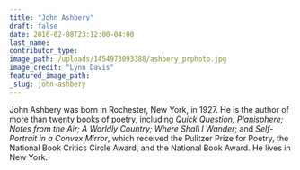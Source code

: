```yaml
---
title: "John Ashbery"
draft: false
date: 2016-02-08T23:12:00-04:00
last_name:
contributor_type:
image_path: /uploads/1454973093388/ashbery_prphoto.jpg
image_credit: "Lynn Davis"
featured_image_path:
_slug: john-ashbery
---
```


John Ashbery was born in Rochester, New York, in 1927. He is the author of more than twenty books of poetry, including _Quick Question; Planisphere; Notes from the Air; A Worldly Country; Where Shall I Wander_; and _Self-Portrait in a Convex Mirror_, which received the Pulitzer Prize for Poetry, the National Book Critics Circle Award, and the National Book Award. He lives in New York.


